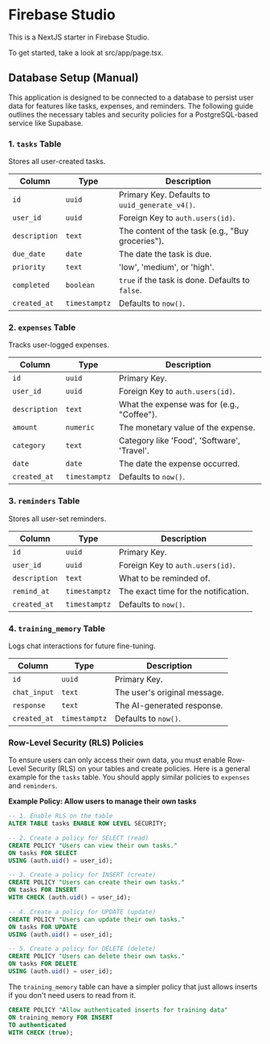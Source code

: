 # Firebase Studio

This is a NextJS starter in Firebase Studio.

To get started, take a look at src/app/page.tsx.

## Database Setup (Manual)

This application is designed to be connected to a database to persist user data for features like tasks, expenses, and reminders. The following guide outlines the necessary tables and security policies for a PostgreSQL-based service like Supabase.

### 1. `tasks` Table
Stores all user-created tasks.

| Column      | Type      | Description                                     |
|-------------|-----------|-------------------------------------------------|
| `id`        | `uuid`    | Primary Key. Defaults to `uuid_generate_v4()`.  |
| `user_id`   | `uuid`    | Foreign Key to `auth.users(id)`.                |
| `description`| `text`    | The content of the task (e.g., "Buy groceries").|
| `due_date`  | `date`    | The date the task is due.                       |
| `priority`  | `text`    | 'low', 'medium', or 'high'.                     |
| `completed` | `boolean` | `true` if the task is done. Defaults to `false`.|
| `created_at`| `timestamptz` | Defaults to `now()`.                          |

### 2. `expenses` Table
Tracks user-logged expenses.

| Column      | Type      | Description                                     |
|-------------|-----------|-------------------------------------------------|
| `id`        | `uuid`    | Primary Key.                                    |
| `user_id`   | `uuid`    | Foreign Key to `auth.users(id)`.                |
| `description`| `text`    | What the expense was for (e.g., "Coffee").      |
| `amount`    | `numeric` | The monetary value of the expense.              |
| `category`  | `text`    | Category like 'Food', 'Software', 'Travel'.     |
| `date`      | `date`    | The date the expense occurred.                  |
| `created_at`| `timestamptz` | Defaults to `now()`.                          |

### 3. `reminders` Table
Stores all user-set reminders.

| Column      | Type      | Description                                     |
|-------------|-----------|-------------------------------------------------|
| `id`        | `uuid`    | Primary Key.                                    |
| `user_id`   | `uuid`    | Foreign Key to `auth.users(id)`.                |
| `description`| `text`    | What to be reminded of.                         |
| `remind_at` | `timestamptz`| The exact time for the notification.          |
| `created_at`| `timestamptz` | Defaults to `now()`.                          |


### 4. `training_memory` Table
Logs chat interactions for future fine-tuning.

| Column      | Type      | Description                                     |
|-------------|-----------|-------------------------------------------------|
| `id`        | `uuid`    | Primary Key.                                    |
| `chat_input`| `text`    | The user's original message.                    |
| `response`  | `text`    | The AI-generated response.                      |
| `created_at`| `timestamptz` | Defaults to `now()`.                          |


### Row-Level Security (RLS) Policies

To ensure users can only access their own data, you must enable Row-Level Security (RLS) on your tables and create policies. Here is a general example for the `tasks` table. You should apply similar policies to `expenses` and `reminders`.

**Example Policy: Allow users to manage their own tasks**
```sql
-- 1. Enable RLS on the table
ALTER TABLE tasks ENABLE ROW LEVEL SECURITY;

-- 2. Create a policy for SELECT (read)
CREATE POLICY "Users can view their own tasks."
ON tasks FOR SELECT
USING (auth.uid() = user_id);

-- 3. Create a policy for INSERT (create)
CREATE POLICY "Users can create their own tasks."
ON tasks FOR INSERT
WITH CHECK (auth.uid() = user_id);

-- 4. Create a policy for UPDATE (update)
CREATE POLICY "Users can update their own tasks."
ON tasks FOR UPDATE
USING (auth.uid() = user_id);

-- 5. Create a policy for DELETE (delete)
CREATE POLICY "Users can delete their own tasks."
ON tasks FOR DELETE
USING (auth.uid() = user_id);
```
The `training_memory` table can have a simpler policy that just allows inserts if you don't need users to read from it.
```sql
CREATE POLICY "Allow authenticated inserts for training data"
ON training_memory FOR INSERT
TO authenticated
WITH CHECK (true);
```
